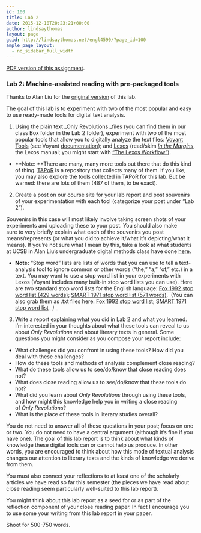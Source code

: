 ```yaml
---
id: 100
title: Lab 2
date: 2015-12-10T20:23:21+00:00
author: lindsaythomas
layout: page
guid: http://lindsaythomas.net/engl4590/?page_id=100
ample_page_layout:
  - no_sidebar_full_width
---
```

<a href="http://lindsaythomas.net/engl4590/wp-content/uploads/sites/10/2015/12/Lab-2-ENGL-4590-S16.pdf" rel="">PDF version of this assignment</a>.

### **Lab 2: Machine-assisted reading with pre-packaged tools**

Thanks to Alan Liu for the <a href="http://english197s2015.pbworks.com/w/page/93936740/Practicum%20Assignments#practicum3" target="_blank">original version</a> of this lab.

The goal of this lab is to experiment with two of the most popular and easy to use ready-made tools for digital text analysis.

1. Using the plain text _Only Revolutions _files (you can find them in our class Box folder in the Lab 2 folder), experiment with two of the most popular tools that allow you to digitally analyze the text files: <a href="http://voyant-tools.org/" target="_blank">Voyant Tools</a> (see Voyant <a href="http://docs.voyant-tools.org/" target="_blank">documentation</a>); and <a href="http://lexos.wheatoncollege.edu/upload" target="_blank">Lexos</a> (read/skim _<a href="http://scalar.usc.edu/works/lexos/index" target="_blank">In the Margins</a>_, the Lexos manual; you might start with <a href="http://scalar.usc.edu/works/lexos/using-lexos-an-introduction-and-workflow?path=lexos" target="_blank">&#8220;The Lexos Workflow&#8221;</a>).

  * **Note: **There are many, many more tools out there that do this kind of thing. <a href="http://www.tapor.ca/" target="_blank">TAPoR</a> is a repository that collects many of them. If you like, you may also explore the tools collected in TAPoR for this lab. But be warned: there are lots of them (487 of them, to be exact).

2. Create a post on our course site for your lab report and post souvenirs of your experimentation with each tool (categorize your post under &#8220;Lab 2&#8221;).

Souvenirs in this case will most likely involve taking screen shots of your experiments and uploading these to your post. You should also make sure to very briefly explain what each of the souvenirs you post means/represents (or what you did to achieve it/what it&#8217;s depicting/what it means). If you&#8217;re not sure what I mean by this, take a look at what students at UCSB in Alan Liu&#8217;s undergraduate digital methods class have done <a href="http://english197s2015studentwork.pbworks.com/w/browse/#view=ViewFolder&param=Practicum%203%20-%20Text%20Analysis%201" target="_blank">here</a>.

  * **Note:** &#8220;Stop word&#8221; lists are lists of words that you can use to tell a text-analysis tool to ignore common or other words (&#8220;the,&#8221; &#8220;a,&#8221; &#8220;of,&#8221; etc.) in a text. You may want to use a stop word list in your experiments with Lexos (Voyant includes many built-in stop word lists you can use). Here are two standard stop word lists for the English language: [Fox 1992 stop word list (429 words)](http://www.lextek.com/manuals/onix/stopwords1.html); [SMART 1971 stop word list (571 words)](http://www.lextek.com/manuals/onix/stopwords2.html).  (You can also grab them as .txt files here: [Fox 1992 stop word list](http://dhresourcesforprojectbuilding.pbworks.com/w/file/fetch/94909625/Fox%201992%20stop%20list.txt); [SMART 1971 stop word list](http://dhresourcesforprojectbuilding.pbworks.com/w/file/fetch/94909628/Salton%201971.txt)_ _)_ _

3. Write a report explaining what you did in Lab 2 and what you learned. I&#8217;m interested in your thoughts about what these tools can reveal to us about _Only Revolutions_ and about literary texts in general. Some questions you might consider as you compose your report include:

  * What challenges did you confront in using these tools? How did you deal with these challenges?
  * How do these tools and methods of analysis complement close reading?
  * What do these tools allow us to see/do/know that close reading does not?
  * What does close reading allow us to see/do/know that these tools do not?
  * What did you learn about _Only Revolutions_ through using these tools, and how might this knowledge help you in writing a close reading of _Only Revolutions_?
  * What is the place of these tools in literary studies overall?

You do not need to answer all of these questions in your post; focus on one or two. You do not need to have a central argument (although it’s fine if you have one). The goal of this lab report is to think about what kinds of knowledge these digital tools can or cannot help us produce. In other words, you are encouraged to think about how this mode of textual analysis changes our attention to literary texts and the kinds of knowledge we derive from them.

You must also connect your reflections to at least one of the scholarly articles we have read so far this semester (the pieces we have read about close reading seem particularly well-suited to this lab report).

You might think about this lab report as a seed for or as part of the reflection component of your close reading paper. In fact I encourage you to use some your writing from this lab report in your paper.

Shoot for 500-750 words.
